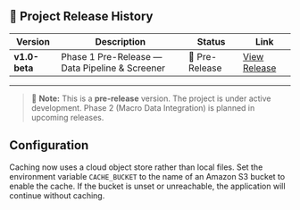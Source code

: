 ## 📢 Project Release History

| Version | Description | Status | Link |
|---|---|---|---|
| **v1.0-beta** | Phase 1 Pre-Release — Data Pipeline & Screener | 🚧 Pre-Release | [View Release](https://github.com/DataByRajesh/EquityAlphaEngine/releases/tag/v1.0-beta) |

---

> 📝 **Note:**
> This is a **pre-release** version. The project is under active development.
> Phase 2 (Macro Data Integration) is planned in upcoming releases.

## Configuration

Caching now uses a cloud object store rather than local files. Set the
environment variable `CACHE_BUCKET` to the name of an Amazon S3 bucket to
enable the cache. If the bucket is unset or unreachable, the application will
continue without caching.


